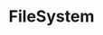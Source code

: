 ---
layout: tag-list
type: tag
title: FileSystem
slug: filesystem
category: project
sidebar: true
description: >
    Understanding file system like FAT32, etc
---